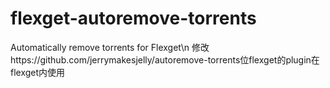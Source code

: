 # flexget-autoremove-torrents
Automatically remove torrents for Flexget\n
修改https://github.com/jerrymakesjelly/autoremove-torrents位flexget的plugin在flexget内使用

